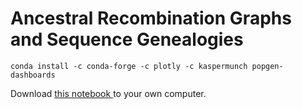 # Ancestral Recombination Graphs and Sequence Genealogies 


```
conda install -c conda-forge -c plotly -c kaspermunch popgen-dashboards
```

Download <a href="https://raw.githubusercontent.com/kaspermunch/PopulationGenomicsCourse/master/Notebooks/arg-dashboard.ipynb" download>
this notebook
</a> to your own computer.
